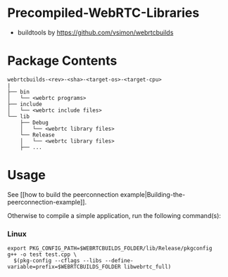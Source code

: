 # Precompiled-WebRTC-Libraries
* buildtools by https://github.com/vsimon/webrtcbuilds

# Package Contents
```
webrtcbuilds-<rev>-<sha>-<target-os>-<target-cpu>
|
├── bin
│   └── <webrtc programs>
├── include
│   └── <webrtc include files>
└── lib
    ├── Debug
    │   └── <webrtc library files>
    └── Release
    │   └── <webrtc library files>
    ├── ... 
```

# Usage

See [[how to build the peerconnection example|Building-the-peerconnection-example]].

Otherwise to compile a simple application, run the following command(s):

### Linux ###

    export PKG_CONFIG_PATH=$WEBRTCBUILDS_FOLDER/lib/Release/pkgconfig
    g++ -o test test.cpp \
      $(pkg-config --cflags --libs --define-variable=prefix=$WEBRTCBUILDS_FOLDER libwebrtc_full)
